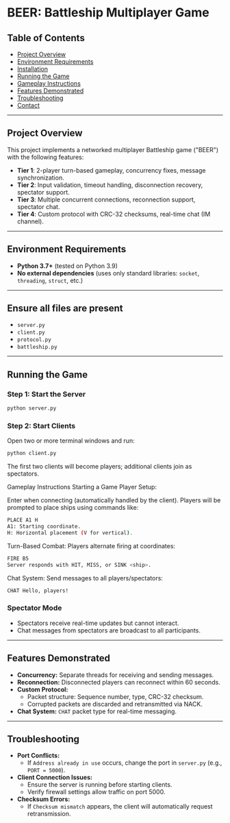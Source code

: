 # BEER: Battleship Multiplayer Game

## Table of Contents
- [Project Overview](#project-overview)
- [Environment Requirements](#environment-requirements)
- [Installation](#installation)
- [Running the Game](#running-the-game)
- [Gameplay Instructions](#gameplay-instructions)
- [Features Demonstrated](#features-demonstrated)
- [Troubleshooting](#troubleshooting)
- [Contact](#contact)

---

## Project Overview
This project implements a networked multiplayer Battleship game ("BEER") with the following features:
- **Tier 1**: 2-player turn-based gameplay, concurrency fixes, message synchronization.
- **Tier 2**: Input validation, timeout handling, disconnection recovery, spectator support.
- **Tier 3**: Multiple concurrent connections, reconnection support, spectator chat.
- **Tier 4**: Custom protocol with CRC-32 checksums, real-time chat (IM channel).

---

## Environment Requirements
- **Python 3.7+** (tested on Python 3.9)
- **No external dependencies** (uses only standard libraries: `socket`, `threading`, `struct`, etc.)

---

## Ensure all files are present

- `server.py`
- `client.py`
- `protocol.py`
- `battleship.py`

---

## Running the Game

### Step 1: Start the Server

```bash
python server.py
```
### Step 2: Start Clients

Open two or more terminal windows and run:

```bash
python client.py
```
The first two clients will become players; additional clients join as spectators.

Gameplay Instructions
Starting a Game
Player Setup:

Enter <username> when connecting (automatically handled by the client).
Players will be prompted to place ships using commands like:
```bash
PLACE A1 H
A1: Starting coordinate.
H: Horizontal placement (V for vertical).
```
Turn-Based Combat:
Players alternate firing at coordinates:
```bash
FIRE B5
Server responds with HIT, MISS, or SINK <ship>.
```
Chat System:
Send messages to all players/spectators:
```bash
CHAT Hello, players!
```
### Spectator Mode

- Spectators receive real-time updates but cannot interact.
- Chat messages from spectators are broadcast to all participants.

---

## Features Demonstrated

- **Concurrency:** Separate threads for receiving and sending messages.
- **Reconnection:** Disconnected players can reconnect within 60 seconds.
- **Custom Protocol:**
  - Packet structure: Sequence number, type, CRC-32 checksum.
  - Corrupted packets are discarded and retransmitted via NACK.
- **Chat System:** `CHAT` packet type for real-time messaging.

---

## Troubleshooting

- **Port Conflicts:**
  - If `Address already in use` occurs, change the port in `server.py` (e.g., `PORT = 5000`).
- **Client Connection Issues:**
  - Ensure the server is running before starting clients.
  - Verify firewall settings allow traffic on port 5000.
- **Checksum Errors:**
  - If `Checksum mismatch` appears, the client will automatically request retransmission.
